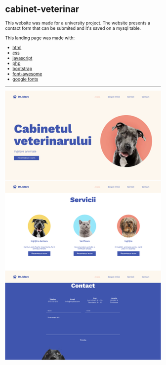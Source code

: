 # cabinet-veterinar

This website was made for a university project.
The website presents a contact form that can be submited and it's saved on a mysql table.

This landing page was made with:
  - [html](https://www.w3schools.com/html/)
  - [css](https://www.w3schools.com/css/default.asp)
  - [javascript](https://www.w3schools.com/js/DEFAULT.asp)
  - [php](https://www.php.net/)
  - [bootstrap](https://getbootstrap.com/)
  - [font-awesome](https://fontawesome.com/)
  - [google fonts](https://fonts.google.com/)
  

***

![Cabinet-Veterinar](Cabinet-Veterinar-1.png)
![Cabinet-Veterinar](Cabinet-Veterinar-2.png)
![Cabinet-Veterinar](Cabinet-Veterinar-3.png)

